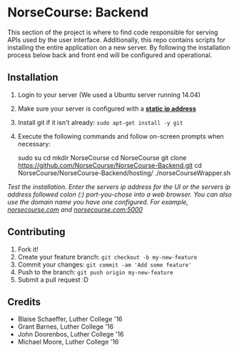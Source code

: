 # NorseCourse: Backend

This section of the project is where to find code responsible for serving APIs used by the user interface. Additionally, this repo contains scripts for installing the entire application on a new server. By following the installation process below back and front end will be configured and operational.


## Installation

1. Login to your server (We used a Ubuntu server running 14.04)
2. Make sure your server is configured with a **[static ip address](https://www.youtube.com/results?search_query=ubuntu+server+static+ip)**
3. Install git if it isn't already: `sudo apt-get install -y git`
4. Execute the following commands and follow on-screen prompts when necessary:

    sudo su
    cd
    mkdir NorseCourse
    cd NorseCourse
    git clone https://github.com/NorseCourse/NorseCourse-Backend.git
    cd NorseCourse/NorseCourse-Backend/hosting/
    ./norseCourseWrapper.sh

*Test the installation. Enter the servers ip address for the UI or the servers ip address followed colon (:) port-you-chose into a web browser. You can also use the domain name you have one configured. For example, [norsecourse.com](https://norsecourse.com) and [norsecourse.com:5000](https://norsecourse.com:5000)*


[comment]: <> (## Usage)

[comment]: <> (TODO: Write usage instructions)


## Contributing

1. Fork it!
2. Create your feature branch: `git checkout -b my-new-feature`
3. Commit your changes: `git commit -am 'Add some feature'`
4. Push to the branch: `git push origin my-new-feature`
5. Submit a pull request :D


[comment]: <> (## History)

[comment]: <> (TODO: Write history)


## Credits

* Blaise Schaeffer, Luther College '16
* Grant Barnes, Luther College '16
* John Doorenbos, Luther College '16
* Michael Moore, Luther College '16


[comment]: <> (## License)

[comment]: <> (TODO: Write license)